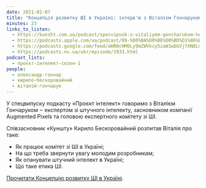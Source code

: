 ```yaml
---
date: 2021-02-07
title: "Концепція розвитку ШІ в Україні: інтерв'ю з Віталієм Гончаруком"
minutes: 23
links_to_listen:
  - https://kunsht.com.ua/podcast/specvipusk-z-vitaliyem-goncharukom-%e2%80%92-proyekt-intelekt/
  - https://podcasts.apple.com/ua/podcast/09-%D0%BA%D0%BE%D0%BD%D1%86%D0%B5%D0%BF%D1%86%D1%96%D1%8F-%D1%80%D0%BE%D0%B7%D0%B2%D0%B8%D1%82%D0%BA%D1%83-%D1%88%D1%96-%D0%B2-%D1%83%D0%BA%D1%80%D0%B0%D1%97%D0%BD%D1%96-%D1%96%D0%BD%D1%82%D0%B5%D1%80%D0%B2%D1%8E-%D0%B7-%D0%B2%D1%96%D1%82%D0%B0%D0%BB%D1%96%D1%94%D0%BC/id1534413713?i=1000508061090
  - https://podcasts.google.com/feed/aHR0cHM6Ly9mZWVkcy5zaW1wbGVjYXN0LmNvbS9pQ1h0ZWlTZQ/episode/OGRmYjY2MjUtYTAxMi00MzQ0LTgzNWQtMzJlMTllZjgwMWZj?sa=X&ved=0CA0QkfYCahcKEwjYgJme-fv6AhUAAAAAHQAAAAAQAQ
  - https://podcasts.nv.ua/ukr/episode/1933.html
podcast_lists:
  - проєкт-інтелект-сезон-1
people:
  - олександр-гончар
  - кирило-бескоровайний
  - віталій-гончарук
---
```


У спецвипуску подкасту «Проєкт інтелект» говоримо з Віталієм Гончаруком ‒
експертом зі штучного інтелекту, засновником компанії Augmented Pixels та
головою експертного комітету зі ШІ.

Співзасновник «Куншту» Кирило Бескоровайний розпитав Віталія про таке:

- Як працює комітет зі ШІ в Україні;
- На що треба звернути увагу молодим розробникам;
- Як опанувати штучний інтелект в Україні;
- Що таке етика ШІ.

[Прочитати Концепцію розвитку ШІ в Україні][1].

[1]: https://www.kmu.gov.ua/npas/pro-shvalennya-koncepciyi-rozvitku-shtuchnogo-intelektu-v-ukrayini-s21220
